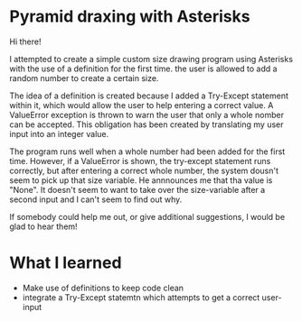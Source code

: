 # Pyramid draxing with Asterisks

Hi there!

I attempted to create a simple custom size drawing program using Asterisks with the use of a definition for the first time. the user is allowed to add a random number to create a certain size.

The idea of a definition is created because I added a Try-Except statement within it, which would allow the user to help entering a correct value. 
A ValueError exception is thrown to warn the user that only a whole nomber can be accepted.
This obligation has been created by translating my user input into an integer value.

The program runs well when a whole number had been added for the first time. However, if a ValueError is shown, the try-except statement runs correctly, but after entering a correct whole number, the system dousn't seem to pick up that size variable. He annnounces me that tha value is "None". It doesn't seem to want to take over the size-variable after a second input and I can't seem to find out why.

If somebody could help me out, or give additional suggestions, I would be glad to hear them!

# What I learned

- Make use of definitions to keep code clean
- integrate a Try-Except statemtn which attempts to get a correct user-input
